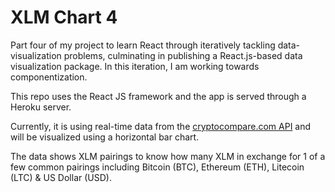 # XLM Chart 4
Part four of my project to learn React through iteratively tackling data-visualization problems, culminating in publishing a React.js-based data visualization package. In this iteration, I am working towards componentization.

This repo uses the React JS framework and the app is served through a Heroku server.

Currently, it is using real-time data from the [cryptocompare.com API](https://min-api.cryptocompare.com/documentation?key=Price&cat=SingleSymbolPriceEndpoint) and will be visualized using a horizontal bar chart.

The data shows XLM pairings to know how many XLM in exchange for 1 of a few common pairings including Bitcoin (BTC), Ethereum (ETH), Litecoin (LTC) & US Dollar (USD).

